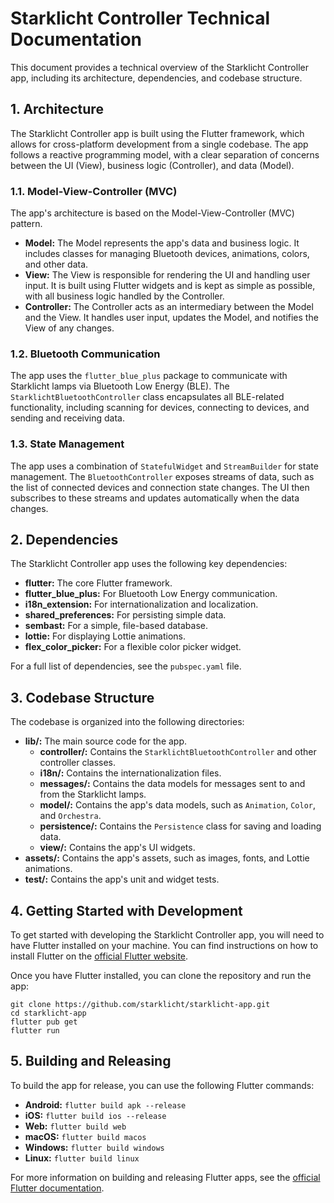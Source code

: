 # Starklicht Controller Technical Documentation

This document provides a technical overview of the Starklicht Controller app, including its architecture, dependencies, and codebase structure.

## 1. Architecture

The Starklicht Controller app is built using the Flutter framework, which allows for cross-platform development from a single codebase. The app follows a reactive programming model, with a clear separation of concerns between the UI (View), business logic (Controller), and data (Model).

### 1.1. Model-View-Controller (MVC)

The app's architecture is based on the Model-View-Controller (MVC) pattern.

*   **Model:** The Model represents the app's data and business logic. It includes classes for managing Bluetooth devices, animations, colors, and other data.
*   **View:** The View is responsible for rendering the UI and handling user input. It is built using Flutter widgets and is kept as simple as possible, with all business logic handled by the Controller.
*   **Controller:** The Controller acts as an intermediary between the Model and the View. It handles user input, updates the Model, and notifies the View of any changes.

### 1.2. Bluetooth Communication

The app uses the `flutter_blue_plus` package to communicate with Starklicht lamps via Bluetooth Low Energy (BLE). The `StarklichtBluetoothController` class encapsulates all BLE-related functionality, including scanning for devices, connecting to devices, and sending and receiving data.

### 1.3. State Management

The app uses a combination of `StatefulWidget` and `StreamBuilder` for state management. The `BluetoothController` exposes streams of data, such as the list of connected devices and connection state changes. The UI then subscribes to these streams and updates automatically when the data changes.

## 2. Dependencies

The Starklicht Controller app uses the following key dependencies:

*   **flutter:** The core Flutter framework.
*   **flutter_blue_plus:** For Bluetooth Low Energy communication.
*   **i18n_extension:** For internationalization and localization.
*   **shared_preferences:** For persisting simple data.
*   **sembast:** For a simple, file-based database.
*   **lottie:** For displaying Lottie animations.
*   **flex_color_picker:** For a flexible color picker widget.

For a full list of dependencies, see the `pubspec.yaml` file.

## 3. Codebase Structure

The codebase is organized into the following directories:

*   **lib/:** The main source code for the app.
    *   **controller/:** Contains the `StarklichtBluetoothController` and other controller classes.
    *   **i18n/:** Contains the internationalization files.
    *   **messages/:** Contains the data models for messages sent to and from the Starklicht lamps.
    *   **model/:** Contains the app's data models, such as `Animation`, `Color`, and `Orchestra`.
    *   **persistence/:** Contains the `Persistence` class for saving and loading data.
    *   **view/:** Contains the app's UI widgets.
*   **assets/:** Contains the app's assets, such as images, fonts, and Lottie animations.
*   **test/:** Contains the app's unit and widget tests.

## 4. Getting Started with Development

To get started with developing the Starklicht Controller app, you will need to have Flutter installed on your machine. You can find instructions on how to install Flutter on the [official Flutter website](https://flutter.dev/).

Once you have Flutter installed, you can clone the repository and run the app:

```
git clone https://github.com/starklicht/starklicht-app.git
cd starklicht-app
flutter pub get
flutter run
```

## 5. Building and Releasing

To build the app for release, you can use the following Flutter commands:

*   **Android:** `flutter build apk --release`
*   **iOS:** `flutter build ios --release`
*   **Web:** `flutter build web`
*   **macOS:** `flutter build macos`
*   **Windows:** `flutter build windows`
*   **Linux:** `flutter build linux`

For more information on building and releasing Flutter apps, see the [official Flutter documentation](https://flutter.dev/docs/deployment).
